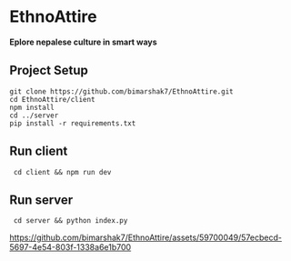 # EthnoAttire
**Eplore nepalese culture in smart ways** 
## Project Setup
```
git clone https://github.com/bimarshak7/EthnoAttire.git
cd EthnoAttire/client
npm install
cd ../server
pip install -r requirements.txt
```
## Run client
``` cd client && npm run dev```
## Run server
``` cd server && python index.py```

https://github.com/bimarshak7/EthnoAttire/assets/59700049/57ecbecd-5697-4e54-803f-1338a6e1b700

